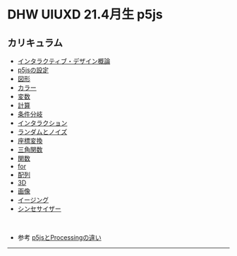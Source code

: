 # DHW UIUXD 21.4月生 p5js


## カリキュラム

* [インタラクティブ・デザイン概論](docs/00_interactive.md)
* [p5jsの設定](docs/01_basic.md)
* [図形](docs/02_shape.md)
* [カラー](docs/03_color.md)
* [変数](docs/04_var.md)
* [計算](docs/05_math.md)
* [条件分岐](docs/06_if.md)
* [インタラクション](docs/07_interaction.md)
* [ランダムとノイズ](docs/08_randomnoise.md)
* [座標変換](docs/10_transform.md)
* [三角関数](docs/09_sincos.md)
* [関数](docs/11_function.md)
* [for](docs/12_for.md)
* [配列](docs/13_array.md)
* [3D](docs/16_3D.md)
* [画像](docs/14_image.md)
* [イージング](docs/15_easing.md)
* [シンセサイザー](docs/19_synthesizer.md)


&nbsp;
&nbsp;
&nbsp;
&nbsp;
&nbsp;
&nbsp;
&nbsp;
&nbsp;

* 参考 [p5jsとProcessingの違い](docs/00_p5js_processing.md)

----